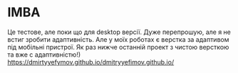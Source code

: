 # IMBA
Це тестове, але поки що для desktop версії.
Дуже перепрошую, але я не встиг зробити адаптивність.
Але у моїх роботах є верстка за адаптивом під мобільні пристрої.
Як раз нижче останній проект з чистою версткою та вже с адаптивністю!)
https://dmirtyyefymov.github.io/dmitryyefimov.github.io/

